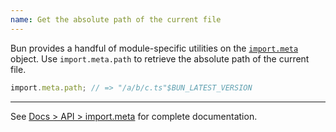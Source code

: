 ```yaml
---
name: Get the absolute path of the current file
---
```


Bun provides a handful of module-specific utilities on the [`import.meta`](https://bun.sh/docs/api/import-meta) object. Use `import.meta.path` to retrieve the absolute path of the current file.

```ts#/a/b/c.ts
import.meta.path; // => "/a/b/c.ts"$BUN_LATEST_VERSION
```

---

See [Docs > API > import.meta](https://bun.sh/docs/api/import-meta) for complete documentation.
